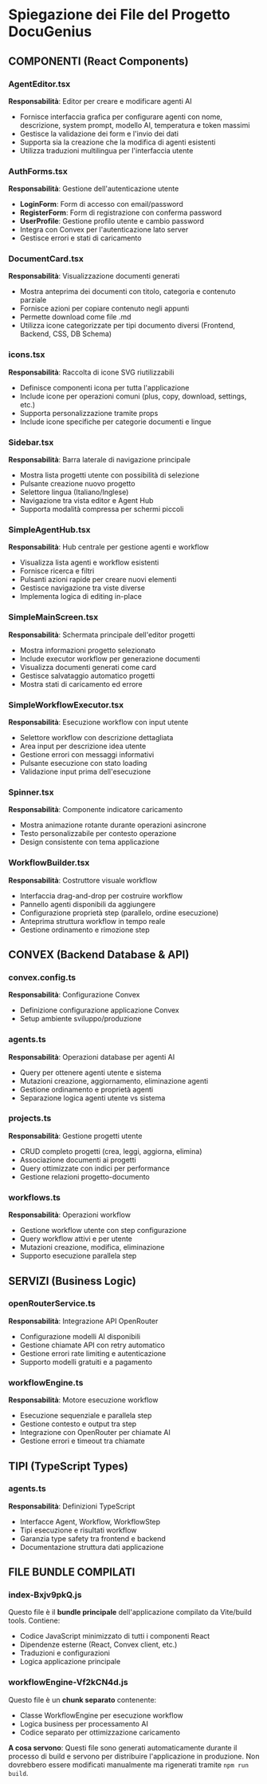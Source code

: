 # Spiegazione dei File del Progetto DocuGenius

## COMPONENTI (React Components)

### AgentEditor.tsx
**Responsabilità**: Editor per creare e modificare agenti AI
- Fornisce interfaccia grafica per configurare agenti con nome, descrizione, system prompt, modello AI, temperatura e token massimi
- Gestisce la validazione dei form e l'invio dei dati
- Supporta sia la creazione che la modifica di agenti esistenti
- Utilizza traduzioni multilingua per l'interfaccia utente

### AuthForms.tsx
**Responsabilità**: Gestione dell'autenticazione utente
- **LoginForm**: Form di accesso con email/password
- **RegisterForm**: Form di registrazione con conferma password
- **UserProfile**: Gestione profilo utente e cambio password
- Integra con Convex per l'autenticazione lato server
- Gestisce errori e stati di caricamento

### DocumentCard.tsx
**Responsabilità**: Visualizzazione documenti generati
- Mostra anteprima dei documenti con titolo, categoria e contenuto parziale
- Fornisce azioni per copiare contenuto negli appunti
- Permette download come file .md
- Utilizza icone categorizzate per tipi documento diversi (Frontend, Backend, CSS, DB Schema)

### icons.tsx
**Responsabilità**: Raccolta di icone SVG riutilizzabili
- Definisce componenti icona per tutta l'applicazione
- Include icone per operazioni comuni (plus, copy, download, settings, etc.)
- Supporta personalizzazione tramite props
- Include icone specifiche per categorie documenti e lingue

### Sidebar.tsx
**Responsabilità**: Barra laterale di navigazione principale
- Mostra lista progetti utente con possibilità di selezione
- Pulsante creazione nuovo progetto
- Selettore lingua (Italiano/Inglese)
- Navigazione tra vista editor e Agent Hub
- Supporta modalità compressa per schermi piccoli

### SimpleAgentHub.tsx
**Responsabilità**: Hub centrale per gestione agenti e workflow
- Visualizza lista agenti e workflow esistenti
- Fornisce ricerca e filtri
- Pulsanti azioni rapide per creare nuovi elementi
- Gestisce navigazione tra viste diverse
- Implementa logica di editing in-place

### SimpleMainScreen.tsx
**Responsabilità**: Schermata principale dell'editor progetti
- Mostra informazioni progetto selezionato
- Include executor workflow per generazione documenti
- Visualizza documenti generati come card
- Gestisce salvataggio automatico progetti
- Mostra stati di caricamento ed errore

### SimpleWorkflowExecutor.tsx
**Responsabilità**: Esecuzione workflow con input utente
- Selettore workflow con descrizione dettagliata
- Area input per descrizione idea utente
- Gestione errori con messaggi informativi
- Pulsante esecuzione con stato loading
- Validazione input prima dell'esecuzione

### Spinner.tsx
**Responsabilità**: Componente indicatore caricamento
- Mostra animazione rotante durante operazioni asincrone
- Testo personalizzabile per contesto operazione
- Design consistente con tema applicazione

### WorkflowBuilder.tsx
**Responsabilità**: Costruttore visuale workflow
- Interfaccia drag-and-drop per costruire workflow
- Pannello agenti disponibili da aggiungere
- Configurazione proprietà step (parallelo, ordine esecuzione)
- Anteprima struttura workflow in tempo reale
- Gestione ordinamento e rimozione step

## CONVEX (Backend Database & API)

### convex.config.ts
**Responsabilità**: Configurazione Convex
- Definizione configurazione applicazione Convex
- Setup ambiente sviluppo/produzione

### agents.ts
**Responsabilità**: Operazioni database per agenti AI
- Query per ottenere agenti utente e sistema
- Mutazioni creazione, aggiornamento, eliminazione agenti
- Gestione ordinamento e proprietà agenti
- Separazione logica agenti utente vs sistema

### projects.ts
**Responsabilità**: Gestione progetti utente
- CRUD completo progetti (crea, leggi, aggiorna, elimina)
- Associazione documenti ai progetti
- Query ottimizzate con indici per performance
- Gestione relazioni progetto-documento

### workflows.ts
**Responsabilità**: Operazioni workflow
- Gestione workflow utente con step configurazione
- Query workflow attivi e per utente
- Mutazioni creazione, modifica, eliminazione
- Supporto esecuzione parallela step

## SERVIZI (Business Logic)

### openRouterService.ts
**Responsabilità**: Integrazione API OpenRouter
- Configurazione modelli AI disponibili
- Gestione chiamate API con retry automatico
- Gestione errori rate limiting e autenticazione
- Supporto modelli gratuiti e a pagamento

### workflowEngine.ts
**Responsabilità**: Motore esecuzione workflow
- Esecuzione sequenziale e parallela step
- Gestione contesto e output tra step
- Integrazione con OpenRouter per chiamate AI
- Gestione errori e timeout tra chiamate

## TIPI (TypeScript Types)

### agents.ts
**Responsabilità**: Definizioni TypeScript
- Interfacce Agent, Workflow, WorkflowStep
- Tipi esecuzione e risultati workflow
- Garanzia type safety tra frontend e backend
- Documentazione struttura dati applicazione

## FILE BUNDLE COMPILATI

### index-Bxjv9pkQ.js
Questo file è il **bundle principale** dell'applicazione compilato da Vite/build tools. Contiene:
- Codice JavaScript minimizzato di tutti i componenti React
- Dipendenze esterne (React, Convex client, etc.)
- Traduzioni e configurazioni
- Logica applicazione principale

### workflowEngine-Vf2kCN4d.js
Questo file è un **chunk separato** contenente:
- Classe WorkflowEngine per esecuzione workflow
- Logica business per processamento AI
- Codice separato per ottimizzazione caricamento

**A cosa servono**: Questi file sono generati automaticamente durante il processo di build e servono per distribuire l'applicazione in produzione. Non dovrebbero essere modificati manualmente ma rigenerati tramite `npm run build`.
